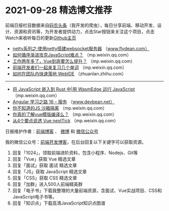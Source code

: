# 2021-09-28 精选博文推荐

前端日报栏目数据来自[码农头条](http://hao.caibaojian.com.cn/)（我开发的爬虫），每日分享前端、移动开发、设计、资源和资讯等，为开发者提供动力，点击Star按钮来关注这个项目，点击Watch来收听每日的更新[Github主页](https://github.com/kujian/frontendDaily)
* [netty系列之:使用netty搭建websocket服务器](http://www.flydean.com/23-netty-websocket-server/) （www.flydean.com）
* [如何循序渐进攻克JavaScript难点？](https://mp.weixin.qq.com/s?__biz=Mzg5ODA5NTM1Mw==&mid=2247496031&idx=1&sn=9f4646f61e487227bbead8379669be3d) （mp.weixin.qq.com）
* [工作两年多了，Vue到底要怎么提升？](https://mp.weixin.qq.com/s?__biz=MzIyMDkwODczNw==&mid=2247501872&idx=1&sn=073ee66a8f167b21255d6524658c50d6) （mp.weixin.qq.com）
* [前端开发者们一起来复习几个单词](https://mp.weixin.qq.com/s/o_LsblkZT3eL8H5G_zPRPQ) （mp.weixin.qq.com）
* [如何在团队内快速落地 WebIDE](https://zhuanlan.zhihu.com/p/411030285?hmsr=toutiao.io&utm_campaign=toutiao.io&utm_medium=toutiao.io&utm_source=toutiao.io) （zhuanlan.zhihu.com）

***
* [将 JavaScript 嵌入到 Rust 中|用 WasmEdge 运行 JavaScript](https://mp.weixin.qq.com/s?__biz=MzI2MjkxNjA2Mg==&mid=2247484297&idx=1&sn=14e3dfb75937edd18313ecef32b3580c) （mp.weixin.qq.com）
* [Angular 学习之路 16 – 服务](https://www.devbean.net/2021/09/angular-study-road-service/) （www.devbean.net）
* [你不知道的JS 沙箱隔离](https://mp.weixin.qq.com/s?__biz=MzI0MzIyMDM5Ng==&mid=2649838883&idx=1&sn=51ec925777041a5c4a0e4001b6b1b3a3) （mp.weixin.qq.com）
* [你真的了解vue模版编译么？](https://mp.weixin.qq.com/s?__biz=MzU0OTExNzYwNg==&mid=2247491420&idx=1&sn=2c41fe3e7f643826e5d04136b1ad76ec) （mp.weixin.qq.com）
* [从4个要点说透 Vue nextTick](https://mp.weixin.qq.com/s?__biz=MzkyOTIxMDAzNw==&mid=2247490292&idx=1&sn=1bb8ca2dac64f74f714c20dcf71bfc9c) （mp.weixin.qq.com）

日报维护作者：[前端博客](http://caibaojian.com.cn/) 、 [微博](http://weibo.com/kujian) 和 [微信公众号](https://open.weixin.qq.com/qr/code?username=caibaojian_com)

我的微信公众号：[前端开发博客](https://open.weixin.qq.com/qr/code?username=caibaojian_com)，在后台回复以下关键字可以获取资源。

1. 回复「1024」，领取前端进阶资料，包含小程序、Nodejs、Git等
2. 回复「Vue」获取 Vue 精选文章
3. 回复「面试」获取 面试 精选文章
4. 回复「JS」获取 JavaScript 精选文章
5. 回复「CSS」获取 CSS 精选文章
6. 回复「加群」进入500人前端精英群
7. 回复「电子书」下载我整理的大量前端资源，含面试、Vue实战项目、CSS和JavaScript电子书等。
8. 回复「知识点」下载高清JavaScript知识点图谱